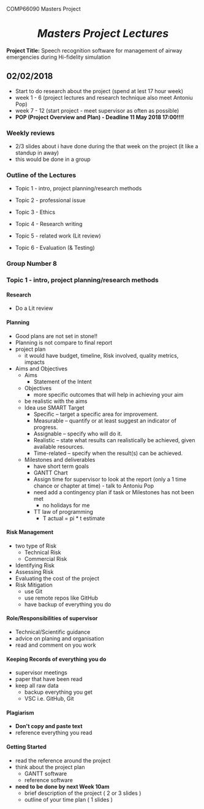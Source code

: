 COMP66090  Masters Project
# <center>_Masters Project Lectures_</center>

**Project Title:** Speech recognition software for management of airway emergencies during Hi-fidelity simulation

## 02/02/2018

* Start to do research about the project (spend at lest 17 hour week)
* week 1 - 6 (project lectures and research technique also meet Antoniu Pop)
* week 7 - 12 (start project - meet supervisor as often as possible)
* **POP (Project Overview and Plan) - Deadline 11 May 2018 17:00!!!!**

### Weekly reviews
* 2/3 slides about i have done during the that week on the project (it like a standup in away)
* this would be done in a group

### Outline of the Lectures
* Topic 1 - intro, project planning/research methods

* Topic 2 - professional issue

* Topic 3 - Ethics

* Topic 4 - Research writing

* Topic 5 - related work (Lit review)

* Topic 6 - Evaluation (& Testing)

### Group Number 8

### Topic 1 - intro, project planning/research methods

#### Research
* Do a Lit review

#### Planning
* Good plans are not set in stone!!
* Planning is not compare to final report
* project plan
	* it would have budget, timeline, Risk involved, quality metrics, impacts
* Aims and Objectives
	* Aims
		* Statement of the Intent
	* Objectives
		* more specific outcomes that will help in achieving your aim
	* be realistic with the aims
	* Idea use SMART Target
	   * Specific – target a specific area for improvement.
	   * Measurable – quantify or at least suggest an indicator of progress.
	   * Assignable – specify who will do it.
	   * Realistic – state what results can realistically be achieved, given available resources.
	   * Time-related – specify when the result(s) can be achieved.
   * Milestones and deliverables
   		* have short term goals
   		* GANTT Chart
   		* Assign time for supervisor to look at the report (only a 1 time chance or chapter at time) - talk to Antoniu Pop
   		* need add a contingency plan if task or Milestones has not been met
   			* no holidays for me
   		* TT law of programming
   			* T actual = pi * t estimate

#### Risk Management
* two type of Risk
	*  Technical Risk
	*  Commercial Risk
*  Identifying Risk
*  Assessing Risk
*  Evaluating the cost of the project
*  Risk Mitigation
	*  use Git
	*  use remote repos like GitHub
	*  have backup of everything you do

#### Role/Responsibilities of supervisor
* Technical/Scientific guidance
* advice on planing and organisation
* read and comment on you work

#### Keeping Records of everything you do
* supervisor meetings
* paper that have been read
* keep all raw data
	* backup everything you get
	* VSC i.e. GitHub, Git

#### Plagiarism
* **Don't copy and paste text**
* reference everything you read

#### Getting Started
* read the reference around the project
* think about the project plan
	* GANTT software
	* reference software
* **need to be done by next Week 10am**
	* brief description of the project ( 2 or 3 slides )
	* outline of your time plan ( 1 slides )

